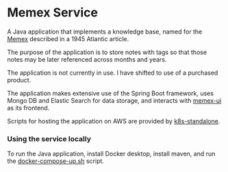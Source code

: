# Memex Service

A Java application that implements a knowledge base, named for the [Memex](https://en.wikipedia.org/wiki/Memex) described in a 1945 Atlantic article.

The purpose of the application is to store notes with tags so that those notes may be later referenced across months and years.

The application is not currently in use. I have shifted to use of a purchased product.

The application makes extensive use of the Spring Boot framework, uses Mongo DB and Elastic Search for data storage, and interacts with [memex-ui](https://github.com/matthewjohnson42/memex-ui) as its frontend.

Scripts for hosting the application on AWS are provided by [k8s-standalone](https://github.com/matthewjohnson42/k8s-standalone).

### Using the service locally
To run the Java application, install Docker desktop, install maven, and run the [docker-compose-up.sh](https://github.com/matthewjohnson42/memex-service/docker/docker-compose-up.sh) script.
